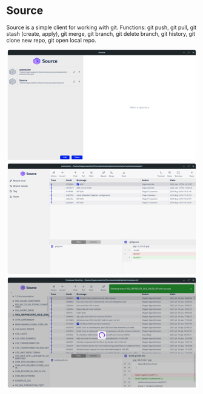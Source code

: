 # Source
Source is a simple client for working with git. Functions: git push, git pull, git stash (create, apply), git merge, git branch, git delete branch, git history, git clone new repo, git open local repo.


![All repositories](images/all-repositories.png)
![All repositories](images/automator-dashboard.png)
![All repositories](images/checout_success.png)
